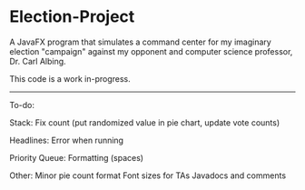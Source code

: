 # Election-Project

A JavaFX program that simulates a command center for my imaginary election "campaign" against my opponent and computer science professor, Dr. Carl Albing.


This code is a work in-progress.


--------------------------------------------------

To-do:

Stack:
Fix count (put randomized value in pie chart, update vote counts)

Headlines:
Error when running

Priority Queue:
Formatting (spaces)

Other:
Minor pie count format
Font sizes for TAs
Javadocs and comments
